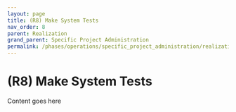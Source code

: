 ```yaml
---
layout: page
title: (R8) Make System Tests
nav_order: 8
parent: Realization
grand_parent: Specific Project Administration
permalink: /phases/operations/specific_project_administration/realization/r8/
---
```


# (R8) Make System Tests
Content goes here